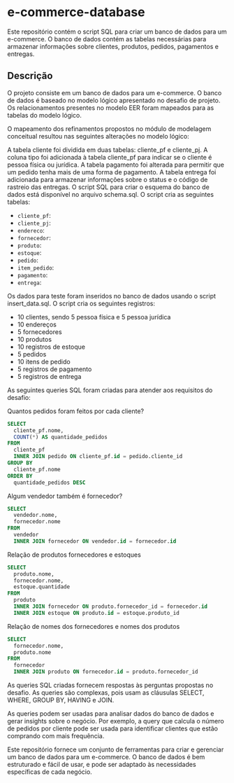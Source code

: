 # e-commerce-database
 Este repositório contém o script SQL para criar um banco de dados para um e-commerce. O banco de dados contém as tabelas necessárias para armazenar informações sobre clientes, produtos, pedidos, pagamentos e entregas.

 ## Descrição
 
 O projeto consiste em um banco de dados para um e-commerce. O banco de dados é baseado no modelo lógico apresentado no desafio de projeto. Os relacionamentos presentes no modelo EER foram mapeados para as tabelas do modelo lógico.

O mapeamento dos refinamentos propostos no módulo de modelagem conceitual resultou nas seguintes alterações no modelo lógico:

A tabela cliente foi dividida em duas tabelas: cliente_pf e cliente_pj. A coluna tipo foi adicionada à tabela cliente_pf para indicar se o cliente é pessoa física ou jurídica.
A tabela pagamento foi alterada para permitir que um pedido tenha mais de uma forma de pagamento.
A tabela entrega foi adicionada para armazenar informações sobre o status e o código de rastreio das entregas.
O script SQL para criar o esquema do banco de dados está disponível no arquivo schema.sql. O script cria as seguintes tabelas:

* `cliente_pf`:
* `cliente_pj`:
* `endereco`:
* `fornecedor`:
* `produto`:
* `estoque`:
* `pedido`:
* `item_pedido`:
* `pagamento`:
* `entrega`:

Os dados para teste foram inseridos no banco de dados usando o script insert_data.sql. O script cria os seguintes registros:

- 10 clientes, sendo 5 pessoa física e 5 pessoa jurídica
- 10 endereços
- 5 fornecedores
- 10 produtos
- 10 registros de estoque
- 5 pedidos
- 10 itens de pedido
- 5 registros de pagamento
- 5 registros de entrega

As seguintes queries SQL foram criadas para atender aos requisitos do desafio:

Quantos pedidos foram feitos por cada cliente?

```sql
SELECT
  cliente_pf.nome,
  COUNT(*) AS quantidade_pedidos
FROM
  cliente_pf
  INNER JOIN pedido ON cliente_pf.id = pedido.cliente_id
GROUP BY
  cliente_pf.nome
ORDER BY
  quantidade_pedidos DESC

```

Algum vendedor também é fornecedor?
```sql
SELECT
  vendedor.nome,
  fornecedor.nome
FROM
  vendedor
  INNER JOIN fornecedor ON vendedor.id = fornecedor.id
```
Relação de produtos fornecedores e estoques

```sql
SELECT
  produto.nome,
  fornecedor.nome,
  estoque.quantidade
FROM
  produto
  INNER JOIN fornecedor ON produto.fornecedor_id = fornecedor.id
  INNER JOIN estoque ON produto.id = estoque.produto_id
```

Relação de nomes dos fornecedores e nomes dos produtos

```sql
SELECT
  fornecedor.nome,
  produto.nome
FROM
  fornecedor
  INNER JOIN produto ON fornecedor.id = produto.fornecedor_id
```

As queries SQL criadas fornecem respostas às perguntas propostas no desafio. As queries são complexas, pois usam as cláusulas SELECT, WHERE, GROUP BY, HAVING e JOIN.

As queries podem ser usadas para analisar dados do banco de dados e gerar insights sobre o negócio. Por exemplo, a query que calcula o número de pedidos por cliente pode ser usada para identificar clientes que estão comprando com mais frequência.

Este repositório fornece um conjunto de ferramentas para criar e gerenciar um banco de dados para um e-commerce. O banco de dados é bem estruturado e fácil de usar, e pode ser adaptado às necessidades específicas de cada negócio.
